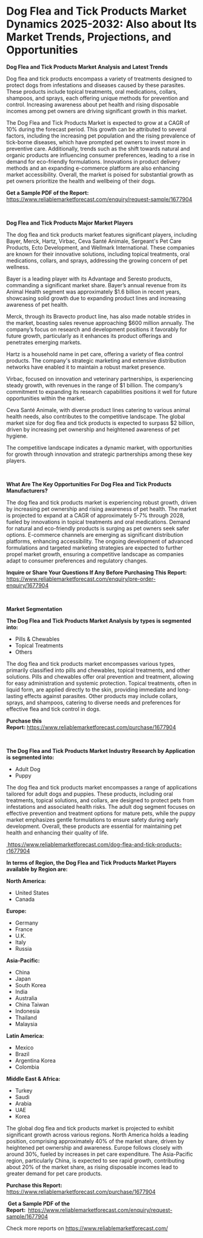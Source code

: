 <p><h1>Dog Flea and Tick Products Market Dynamics 2025-2032: Also about Its Market Trends, Projections, and Opportunities</h1></p><p><strong>Dog Flea and Tick Products Market Analysis and Latest Trends</strong></p>
<p><p>Dog flea and tick products encompass a variety of treatments designed to protect dogs from infestations and diseases caused by these parasites. These products include topical treatments, oral medications, collars, shampoos, and sprays, each offering unique methods for prevention and control. Increasing awareness about pet health and rising disposable incomes among pet owners are driving significant growth in this market.</p><p>The Dog Flea and Tick Products Market is expected to grow at a CAGR of 10% during the forecast period. This growth can be attributed to several factors, including the increasing pet population and the rising prevalence of tick-borne diseases, which have prompted pet owners to invest more in preventive care. Additionally, trends such as the shift towards natural and organic products are influencing consumer preferences, leading to a rise in demand for eco-friendly formulations. Innovations in product delivery methods and an expanding e-commerce platform are also enhancing market accessibility. Overall, the market is poised for substantial growth as pet owners prioritize the health and wellbeing of their dogs.</p></p>
<p><strong>Get a Sample PDF of the Report:&nbsp;</strong> <a href="https://www.reliablemarketforecast.com/enquiry/request-sample/1677904?utm_campaign=3511&utm_medium=2&utm_source=Github&utm_content=ia&utm_term=05042025&utm_id=dog-flea-and-tick-products">https://www.reliablemarketforecast.com/enquiry/request-sample/1677904</a></p>
<p>&nbsp;</p>
<p><strong>Dog Flea and Tick Products Major Market Players</strong></p>
<p><p>The dog flea and tick products market features significant players, including Bayer, Merck, Hartz, Virbac, Ceva Santé Animale, Sergeant's Pet Care Products, Ecto Development, and Wellmark International. These companies are known for their innovative solutions, including topical treatments, oral medications, collars, and sprays, addressing the growing concern of pet wellness.</p><p>Bayer is a leading player with its Advantage and Seresto products, commanding a significant market share. Bayer’s annual revenue from its Animal Health segment was approximately $1.6 billion in recent years, showcasing solid growth due to expanding product lines and increasing awareness of pet health.</p><p>Merck, through its Bravecto product line, has also made notable strides in the market, boasting sales revenue approaching $600 million annually. The company’s focus on research and development positions it favorably for future growth, particularly as it enhances its product offerings and penetrates emerging markets.</p><p>Hartz is a household name in pet care, offering a variety of flea control products. The company's strategic marketing and extensive distribution networks have enabled it to maintain a robust market presence. </p><p>Virbac, focused on innovation and veterinary partnerships, is experiencing steady growth, with revenues in the range of $1 billion. The company’s commitment to expanding its research capabilities positions it well for future opportunities within the market.</p><p>Ceva Santé Animale, with diverse product lines catering to various animal health needs, also contributes to the competitive landscape. The global market size for dog flea and tick products is expected to surpass $2 billion, driven by increasing pet ownership and heightened awareness of pet hygiene.</p><p>The competitive landscape indicates a dynamic market, with opportunities for growth through innovation and strategic partnerships among these key players.</p></p>
<p>&nbsp;</p>
<p><strong>What Are The Key Opportunities For Dog Flea and Tick Products Manufacturers?</strong></p>
<p><p>The dog flea and tick products market is experiencing robust growth, driven by increasing pet ownership and rising awareness of pet health. The market is projected to expand at a CAGR of approximately 5-7% through 2028, fueled by innovations in topical treatments and oral medications. Demand for natural and eco-friendly products is surging as pet owners seek safer options. E-commerce channels are emerging as significant distribution platforms, enhancing accessibility. The ongoing development of advanced formulations and targeted marketing strategies are expected to further propel market growth, ensuring a competitive landscape as companies adapt to consumer preferences and regulatory changes.</p></p>
<p><strong>Inquire or Share Your Questions If Any Before Purchasing This Report:</strong> <a href="https://www.reliablemarketforecast.com/enquiry/pre-order-enquiry/1677904?utm_campaign=3511&utm_medium=2&utm_source=Github&utm_content=ia&utm_term=05042025&utm_id=dog-flea-and-tick-products">https://www.reliablemarketforecast.com/enquiry/pre-order-enquiry/1677904</a></p>
<p>&nbsp;</p>
<p><strong>Market Segmentation</strong></p>
<p><strong>The Dog Flea and Tick Products Market Analysis by types is segmented into:</strong></p>
<p><ul><li>Pills & Chewables</li><li>Topical Treatments</li><li>Others</li></ul></p>
<p><p>The dog flea and tick products market encompasses various types, primarily classified into pills and chewables, topical treatments, and other solutions. Pills and chewables offer oral prevention and treatment, allowing for easy administration and systemic protection. Topical treatments, often in liquid form, are applied directly to the skin, providing immediate and long-lasting effects against parasites. Other products may include collars, sprays, and shampoos, catering to diverse needs and preferences for effective flea and tick control in dogs.</p></p>
<p><strong>Purchase this Report:&nbsp;</strong><a href="https://www.reliablemarketforecast.com/purchase/1677904?utm_campaign=3511&utm_medium=2&utm_source=Github&utm_content=ia&utm_term=05042025&utm_id=dog-flea-and-tick-products">https://www.reliablemarketforecast.com/purchase/1677904</a></p>
<p>&nbsp;</p>
<p><strong>The Dog Flea and Tick Products Market Industry Research by Application is segmented into:</strong></p>
<p><ul><li>Adult Dog</li><li>Puppy</li></ul></p>
<p><p>The dog flea and tick products market encompasses a range of applications tailored for adult dogs and puppies. These products, including oral treatments, topical solutions, and collars, are designed to protect pets from infestations and associated health risks. The adult dog segment focuses on effective prevention and treatment options for mature pets, while the puppy market emphasizes gentle formulations to ensure safety during early development. Overall, these products are essential for maintaining pet health and enhancing their quality of life.</p></p>
<p><a href="https://www.reliablemarketforecast.com/dog-flea-and-tick-products-r1677904?utm_campaign=3511&utm_medium=2&utm_source=Github&utm_content=ia&utm_term=05042025&utm_id=dog-flea-and-tick-products">&nbsp;https://www.reliablemarketforecast.com/dog-flea-and-tick-products-r1677904</a></p>
<p><strong>In terms of Region, the Dog Flea and Tick Products Market Players available by Region are:</strong></p>
<p>
    <p> <strong> North America: </strong>
        <ul>
            <li>United States</li>
            <li>Canada</li>
        </ul>
        </p> 
    <p> <strong> Europe: </strong>
        <ul>
            <li>Germany</li>
            <li>France</li>
            <li>U.K.</li>
            <li>Italy</li>
            <li>Russia</li>
        </ul>
        </p> 
    <p> <strong> Asia-Pacific: </strong>
        <ul>
            <li>China</li>
            <li>Japan</li>
            <li>South Korea</li>
            <li>India</li>
            <li>Australia</li>
            <li>China Taiwan</li>
            <li>Indonesia</li>
            <li>Thailand</li>
            <li>Malaysia</li>
        </ul>
        </p> 
    <p> <strong> Latin America: </strong>
        <ul>
            <li>Mexico</li>
            <li>Brazil</li>
            <li>Argentina Korea</li>
            <li>Colombia</li>
        </ul>
        </p> 
    <p> <strong> Middle East & Africa: </strong>
        <ul>
            <li>Turkey</li>
            <li>Saudi</li>
            <li>Arabia</li>
            <li>UAE</li>
            <li>Korea</li>
        </ul>
    </p>
    </p>
<p><p>The global dog flea and tick products market is projected to exhibit significant growth across various regions. North America holds a leading position, comprising approximately 40% of the market share, driven by heightened pet ownership and awareness. Europe follows closely with around 30%, fueled by increases in pet care expenditure. The Asia-Pacific region, particularly China, is expected to see rapid growth, contributing about 20% of the market share, as rising disposable incomes lead to greater demand for pet care products.</p></p>
<p><strong>Purchase this Report: </strong><a href="https://www.reliablemarketforecast.com/purchase/1677904?utm_campaign=3511&utm_medium=2&utm_source=Github&utm_content=ia&utm_term=05042025&utm_id=dog-flea-and-tick-products">https://www.reliablemarketforecast.com/purchase/1677904</a></p>
<p>&nbsp;<strong>Get a Sample PDF of the Report:&nbsp;&nbsp;</strong><a href="https://www.reliablemarketforecast.com/enquiry/request-sample/1677904?utm_campaign=3511&utm_medium=2&utm_source=Github&utm_content=ia&utm_term=05042025&utm_id=dog-flea-and-tick-products">https://www.reliablemarketforecast.com/enquiry/request-sample/1677904</a></p>
<p><strong></strong></p>
<p>Check more reports on <a href="https://www.reliablemarketforecast.com/?utm_campaign=3511&utm_medium=2&utm_source=Github&utm_content=ia&utm_term=05042025&utm_id=dog-flea-and-tick-products">https://www.reliablemarketforecast.com/</a></p>